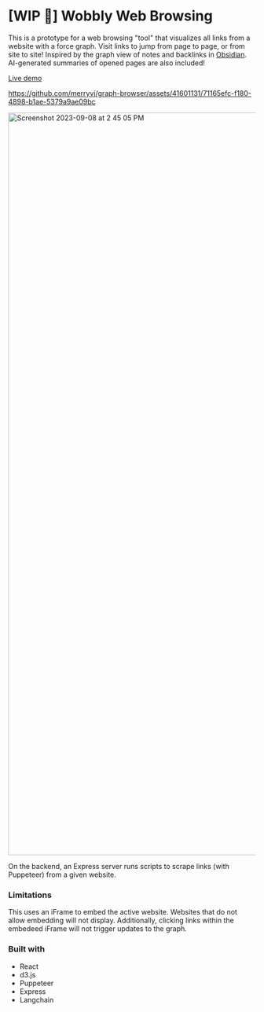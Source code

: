 # [WIP 🚧] Wobbly Web Browsing
This is a prototype for a web browsing "tool" that visualizes all links from a website with a force graph. Visit links to jump from page to page, or from site to site! Inspired by the graph view of notes and backlinks in [Obsidian](https://obsidian.md/). AI-generated summaries of opened pages are also included!

[Live demo](https://wobbly-browser.onrender.com)

https://github.com/merryvj/graph-browser/assets/41601131/71165efc-f180-4898-b1ae-5379a9ae09bc

<img width="1512" alt="Screenshot 2023-09-08 at 2 45 05 PM" src="https://github.com/merryvj/web-graph-browser/assets/41601131/5d24d74d-3b14-4993-999d-cc4a9befd513">


On the backend, an Express server runs scripts to scrape links (with Puppeteer) from a given website. 

### Limitations
This uses an iFrame to embed the active website. Websites that do not allow embedding will not display. Additionally, clicking links within the embedeed iFrame will not trigger updates to the graph. 

### Built with
* React
* d3.js
* Puppeteer
* Express
* Langchain
